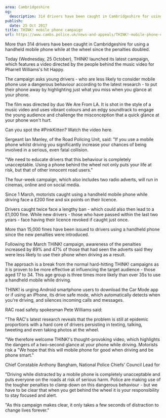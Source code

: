 ```yaml
area: Cambridgeshire
og:
  description: 314 drivers have been caught in Cambridgeshire for using a handheld mobile phone while at the wheel since the penalties doubled.
publish:
  date: 25 Oct 2017
title: THINK! mobile phone campaign
url: https://www.cambs.police.uk/news-and-appeals/THINK!-mobile-phone-campaign-Pink-Kitten
```

More than 314 drivers have been caught in Cambridgeshire for using a handheld mobile phone while at the wheel since the penalties doubled.

Today (Wednesday, 25 October), THINK! launched its latest campaign, which features a video directed by the people behind the music video for Pharrell Williams's hit Happy.

The campaign asks young drivers - who are less likely to consider mobile phone use a dangerous behaviour according to the latest research - to put their phone away by highlighting just what you miss when you glance at your phone.

The film was directed by duo We Are From LA. It is shot in the style of a music video and uses vibrant colours and an edgy soundtrack to engage the young audience and challenge the misconception that a quick glance at your phone won't hurt.

Can you spot the #PinkKitten? Watch the video here.

Sergeant Ian Manley, of the Road Policing Unit, said: "If you use a mobile phone whilst driving you significantly increase your chances of being involved in a serious, even fatal collision.

"We need to educate drivers that this behaviour is completely unacceptable. Using a phone behind the wheel not only puts your life at risk, but that of other innocent road users."

The four-week campaign, which also includes two radio adverts, will run in cinemas, online and on social media.

Since 1 March, motorists caught using a handheld mobile phone while driving face a £200 fine and six points on their licence.

Drivers caught twice face a lengthy ban - which could also then lead to a £1,000 fine. While new drivers - those who have passed within the last two years - face having their licence revoked if caught just once.

More than 15,000 fines have been issued to drivers using a handheld phone since the new penalties were introduced.

Following the March THINK! campaign, awareness of the penalties increased by 89% and 47% of those that had seen the adverts said they were less likely to use their phone when driving as a result.

The approach is a break from the normal hard-hitting THINK! campaigns as it is proven to be more effective at influencing the target audience - those aged 17 to 34. This age group is three times more likely than over 35s to use a handheld mobile while driving.

THINK! is urging Android smartphone users to download the Car Mode app or if using an iPhone, its drive safe mode, which automatically detects when you're driving, and silences incoming calls and messages.

RAC road safety spokesman Pete Williams said:

"The RAC's latest research reveals that the problem is still at epidemic proportions with a hard core of drivers persisting in texting, talking, tweeting and even taking photos at the wheel.

"We therefore welcome THINK!'s thought-provoking video, which highlights the dangers of a two-second glance at your phone while driving. Motorists risk a "We hope that this will mobile phone for good when driving and be phone smart."

Chief Constable Anthony Bangham, National Police Chiefs' Council Lead for

"Driving while distracted by a mobile phone is completely unacceptable and puts everyone on the roads at risk of serious harm. Police are making use of the tougher penalties to clamp down on this dangerous behaviour - but we have to be clear that when you get behind the wheel it is your responsibility to stay focused and alert.

"As this campaign makes clear, it only takes a few seconds of distraction to change lives forever."
